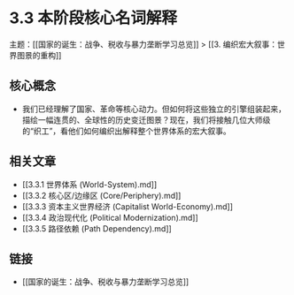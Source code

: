 # 3.3 本阶段核心名词解释

主题：[[国家的诞生：战争、税收与暴力垄断学习总览]] > [[3. 编织宏大叙事：世界图景的重构]]

## 核心概念

- 我们已经理解了国家、革命等核心动力。但如何将这些独立的引擎组装起来，描绘一幅连贯的、全球性的历史变迁图景？现在，我们将接触几位大师级的“织工”，看他们如何编织出解释整个世界体系的宏大叙事。

## 相关文章

- [[3.3.1 世界体系 (World-System).md]]
- [[3.3.2 核心区/边缘区 (Core/Periphery).md]]
- [[3.3.3 资本主义世界经济 (Capitalist World-Economy).md]]
- [[3.3.4 政治现代化 (Political Modernization).md]]
- [[3.3.5 路径依赖 (Path Dependency).md]]

## 链接

- [[国家的诞生：战争、税收与暴力垄断学习总览]]
